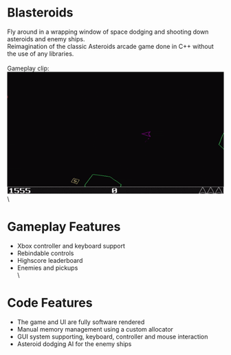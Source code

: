 # Blasteroids
Fly around in a wrapping window of space dodging and shooting down asteroids and enemy ships.\
Reimagination of the classic Asteroids arcade game done in C++ without the use of any libraries.\
\
Gameplay clip:\
![Alt Text](https://github.com/Lillu70/Blasteroids/blob/main/Page_Data/blasteroids_gamplay.gif)
\
# Gameplay Features
- Xbox controller and keyboard support
- Rebindable controls
- Highscore leaderboard
- Enemies and pickups
\
\
# Code Features
- The game and UI are fully software rendered
- Manual memory management using a custom allocator
- GUI system supporting, keyboard, controller and mouse interaction
- Asteroid dodging AI for the enemy ships
